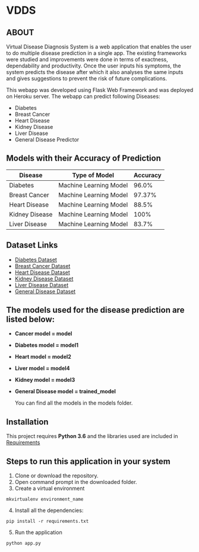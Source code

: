 # VDDS

## ABOUT

<p> Virtual Disease Diagnosis System is a web application that enables the user to do multiple disease prediction in a single app. The existing frameworks were studied and improvements were done in terms of exactness, dependability and productivity. Once the user inputs his symptoms, the system predicts the disease after which it also analyses the same inputs and gives suggestions to prevent the risk of future complications.</p>

This webapp was developed using Flask Web Framework and was deployed on Heroku server. The webapp can predict following Diseases:

- Diabetes
- Breast Cancer
- Heart Disease
- Kidney Disease
- Liver Disease
- General Disease Predictor

## Models with their Accuracy of Prediction

| Disease        | Type of Model            | Accuracy |
| -------------- | ------------------------ | -------- |
| Diabetes       | Machine Learning Model   | 96.0%    |
| Breast Cancer  | Machine Learning Model   | 97.37%   |
| Heart Disease  | Machine Learning Model   | 88.5%    |
| Kidney Disease | Machine Learning Model   | 100%     |
| Liver Disease  | Machine Learning Model   | 83.7%    |

## Dataset Links

- [Diabetes Dataset](https://www.kaggle.com/uciml/pima-indians-diabetes-database)
- [Breast Cancer Dataset](https://www.kaggle.com/uciml/breast-cancer-wisconsin-data)
- [Heart Disease Dataset](https://www.kaggle.com/datasets/johnsmith88/heart-disease-dataset)
- [Kidney Disease Dataset](https://www.kaggle.com/mansoordaku/ckdisease)
- [Liver Disease Dataset](https://www.kaggle.com/uciml/indian-liver-patient-records)
- [General Disease Dataset](https://www.kaggle.com/datasets/kaushil268/disease-prediction-using-machine-learning)

## The models used for the disease prediction are listed below:

<ul>
<li><p><b>Cancer model = model</b></p></li>
<li><p><b>Diabetes model = model1</b></p></li>
<li><p><b>Heart model = model2</b></p></li>
<li><p><b>Liver model = model4</b></p></li>
<li><p><b>Kidney model = model3</b></p></li>
<li><p><b>General Disease model = trained_model</b></p></li>
You can find all the models in the models folder.


</ul>

## Installation

This project requires **Python 3.6**  and the libraries used are included in [Requirements](https://github.com/ayushii019/Virtual-Disease-Diagnosis-System/blob/main/requirements.txt)

## Steps to run this application in your system

1. Clone or download the repository.
2. Open command prompt in the downloaded folder.
3. Create a virtual environment

```
mkvirtualenv environment_name
```

4. Install all the dependencies:
```
pip install -r requirements.txt
```
5. Run the application

```
python app.py
```
